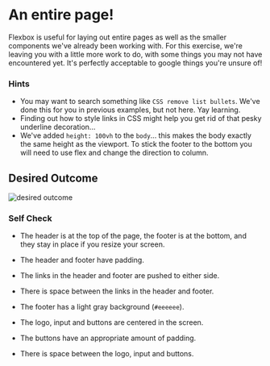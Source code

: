 # An entire page!

Flexbox is useful for laying out entire pages as well as the smaller components we've already been working with. For this exercise, we're leaving you with a little more work to do, with some things you may not have encountered yet. It's perfectly acceptable to google things you're unsure of!

### Hints
- You may want to search something like `CSS remove list bullets`.  We've done this for you in previous examples, but not here. Yay learning.
- Finding out how to style links in CSS might help you get rid of that pesky underline decoration...
- We've added `height: 100vh` to the `body`... this makes the body exactly the same height as the viewport. To stick the footer to the bottom you will need to use flex and change the direction to column.

## Desired Outcome
![desired outcome](./desired-outcome.png)

### Self Check

- The header is at the top of the page, the footer is at the bottom, and they stay in place if you resize your screen.
<!--YESSS omgg!  -->
- The header and footer have padding.
<!-- yes maem! -->
- The links in the header and footer are pushed to either side.
<!-- slayed this!!! -->
- There is space between the links in the header and footer.
<!-- ay ay captain -->
- The footer has a light gray background (`#eeeeee`).
<!-- aight -->
- The logo, input and buttons are centered in the screen.
<!-- yaas margins -->
- The buttons have an appropriate amount of padding.
<!-- i think so! yeah! -->
- There is space between the logo, input and buttons.
<!-- of course! -->

<!-- niice!!! -->
